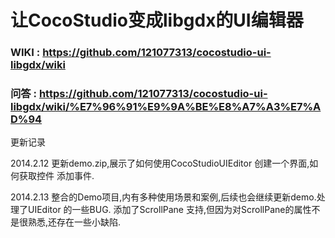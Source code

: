 # 让CocoStudio变成libgdx的UI编辑器


### WIKI : https://github.com/121077313/cocostudio-ui-libgdx/wiki
### 问答 : https://github.com/121077313/cocostudio-ui-libgdx/wiki/%E7%96%91%E9%9A%BE%E8%A7%A3%E7%AD%94



更新记录

2014.2.12 
更新demo.zip,展示了如何使用CocoStudioUIEditor 创建一个界面,如何获取控件 添加事件.

2014.2.13 
整合的Demo项目,内有多种使用场景和案例,后续也会继续更新demo.处理了UIEditor 的一些BUG.
添加了ScrollPane 支持,但因为对ScrollPane的属性不是很熟悉,还存在一些小缺陷.
